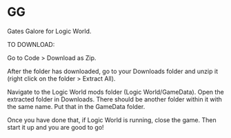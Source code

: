 # GG
 Gates Galore for Logic World.

TO DOWNLOAD:

Go to Code > Download as Zip.

After the folder has downloaded, go to your Downloads folder and unzip it (right click on the folder > Extract All).

Navigate to the Logic World mods folder (Logic World/GameData). Open the extracted folder in Downloads. There should be another folder within it with the same name. Put that in the GameData folder.

Once you have done that, if Logic World is running, close the game. Then start it up and you are good to go!
